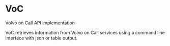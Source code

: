 # VoC
Volvo on Call API implementation

VoC retrieves information from Volvo on Call services using a command line interface with json or table output.
